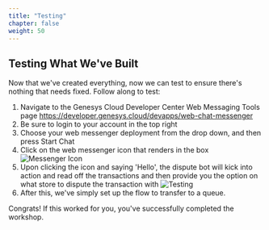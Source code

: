 ```yaml
---
title: "Testing"
chapter: false
weight: 50
---
```


## Testing What We've Built
Now that we've created everything, now we can test to ensure there's nothing that needs fixed. Follow along to test: 

1. Navigate to the Genesys Cloud Developer Center Web Messaging Tools page https://developer.genesys.cloud/devapps/web-chat-messenger
2. Be sure to login to your account in the top right
3. Choose your web messenger deployment from the drop down, and then press Start Chat
4. Click on the web messenger icon that renders in the box
![Messenger Icon](/images/messengerIcon.jpg)
5. Upon clicking the icon and saying 'Hello', the dispute bot will kick into action and read off the transactions and then provide you the option on what store to dispute the transaction with
![Testing](/images/testing.jpg)
6. After this, we've simply set up the flow to transfer to a queue. 

Congrats! If this worked for you, you've successfully completed the workshop. 
